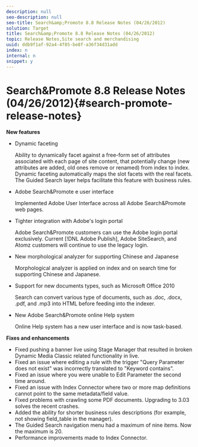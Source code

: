 ```yaml
---
description: null
seo-description: null
seo-title: Search&amp;Promote 8.8 Release Notes (04/26/2012)
solution: Target
title: Search&amp;Promote 8.8 Release Notes (04/26/2012)
topic: Release Notes,Site search and merchandising
uuid: ddb9f1af-92a4-4f85-be8f-a36f34d31add
index: n
internal: n
snippet: y
---
```


# Search&amp;Promote 8.8 Release Notes (04/26/2012){#search-promote-release-notes}

 **New features**

* Dynamic faceting

  Ability to dynamically facet against a free-form set of attributes associated with each page of site content, that potentially change (new attributes are added, old ones remove or renamed) from index to index. Dynamic faceting automatically maps the slot facets with the real facets. The Guided Search layer helps facilitate this feature with business rules. 
* Adobe Search&amp;Promote e user interface

  Implemented Adobe User Interface across all Adobe Search&amp;Promote web pages. 
* Tighter integration with Adobe's login portal

  Adobe Search&amp;Promote customers can use the Adobe login portal exclusively. Current [!DNL Adobe Publish], Adobe SiteSearch, and Atomz customers will continue to use the legacy login. 
* New morphological analyzer for supporting Chinese and Japanese

  Morphological analyzer is applied on index and on search time for supporting Chinese and Japanese. 
* Support for new documents types, such as Microsoft Office 2010

  Search can convert various type of documents, such as .doc, .docx, .pdf, and .mp3 into HTML before feeding into the indexer. 
* New Adobe Search&amp;Promote online Help system

  Online Help system has a new user interface and is now task-based.

**Fixes and enhancements**

* Fixed pushing a banner live using Stage Manager that resulted in broken Dynamic Media Classic related functionality in live. 
* Fixed an issue where editing a rule with the trigger "Query Parameter does not exist" was incorrectly translated to "Keyword contains". 
* Fixed an issue where you were unable to Edit Parameter the second time around. 
* Fixed an issue with Index Connector where two or more map definitions cannot point to the same metadata/field value. 
* Fixed problems with crawling some PDF documents. Upgrading to 3.03 solves the recent crashes. 
* Added the ability for shorter business rules descriptions (for example, not showing field_table in the manager). 
* The Guided Search navigation menu had a maximum of nine items. Now the maximum is 20. 
* Performance improvements made to Index Connector.

